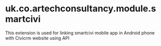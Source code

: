# uk.co.artechconsultancy.module.smartcivi
This extension is used for linking smartcivi mobile app in Android phone with Civicrm website using API
